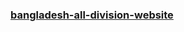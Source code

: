 ### [bangladesh-all-division-website](https://hamidhosen42.github.io/bangladesh-all-division-website/)
